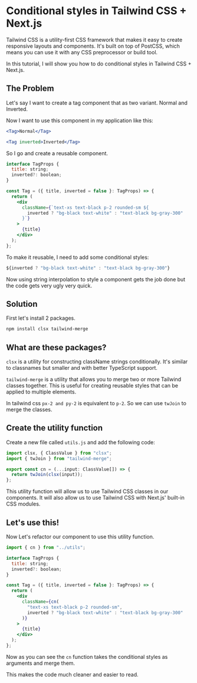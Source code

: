# Conditional styles in Tailwind CSS + Next.js

Tailwind CSS is a utility-first CSS framework that makes it easy to create responsive layouts and components. It's built on top of PostCSS, which means you can use it with any CSS preprocessor or build tool.

In this tutorial, I will show you how to do conditional styles in Tailwind CSS + Next.js.

## The Problem

Let's say I want to create a tag component that as two variant. Normal and Inverted.

Now I want to use this component in my application like this:

```jsx
<Tag>Normal</Tag>

<Tag inverted>Inverted</Tag>
```

So I go and create a reusable component.

```jsx
interface TagProps {
  title: string;
  inverted?: boolean;
}

const Tag = ({ title, inverted = false }: TagProps) => {
  return (
    <div
      className={`text-xs text-black p-2 rounded-sm ${
        inverted ? "bg-black text-white" : "text-black bg-gray-300"
      }`}
    >
      {title}
    </div>
  );
};
```

To make it reusable, I need to add some conditional styles:

```jsx
${inverted ? "bg-black text-white" : "text-black bg-gray-300"}
```

Now using string interpolation to style a component gets the job done but the code gets very ugly very quick.

## Solution

First let's install 2 packages.

```bash
npm install clsx tailwind-merge
```

## What are these packages?

`clsx` is a utility for constructing className strings conditionally. It's similar to classnames but smaller and with better TypeScript support.

`tailwind-merge` is a utility that allows you to merge two or more Tailwind classes together. This is useful for creating reusable styles that can be applied to multiple elements.

In tailwind css `px-2 and py-2` is equivalent to `p-2`. So we can use `twJoin` to merge the classes.

## Create the utility function

Create a new file called `utils.js` and add the following code:

```js
import clsx, { ClassValue } from "clsx";
import { twJoin } from "tailwind-merge";

export const cn = (...input: ClassValue[]) => {
  return twJoin(clsx(input));
};
```

This utility function will allow us to use Tailwind CSS classes in our components. It will also allow us to use Tailwind CSS with Next.js' built-in CSS modules.

## Let's use this!

Now Let's refactor our component to use this utility function.

```jsx
import { cn } from "../utils";

interface TagProps {
  title: string;
  inverted?: boolean;
}

const Tag = ({ title, inverted = false }: TagProps) => {
  return (
    <div
      className={cn(
        "text-xs text-black p-2 rounded-sm",
        inverted ? "bg-black text-white" : "text-black bg-gray-300"
      )}
    >
      {title}
    </div>
  );
};
```

Now as you can see the `cn` function takes the conditional styles as arguments and merge them.

This makes the code much cleaner and easier to read.

